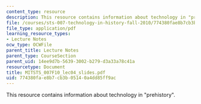 ```yaml
---
content_type: resource
description: This resource contains information about technology in "prehistory".
file: /courses/sts-007-technology-in-history-fall-2010/774380fae8b7cb3b05140a4dd85ff9ac_MITSTS_007F10_lec04_slides.pdf
file_type: application/pdf
learning_resource_types:
- Lecture Notes
ocw_type: OCWFile
parent_title: Lecture Notes
parent_type: CourseSection
parent_uid: 14ee9d7b-5639-3002-b279-d3a33a78c41a
resourcetype: Document
title: MITSTS_007F10_lec04_slides.pdf
uid: 774380fa-e8b7-cb3b-0514-0a4dd85ff9ac
---
```

This resource contains information about technology in "prehistory".

